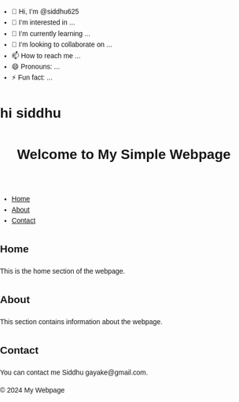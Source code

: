 - 👋 Hi, I’m @siddhu625
- 👀 I’m interested in ...
- 🌱 I’m currently learning ...
- 💞️ I’m looking to collaborate on ...
- 📫 How to reach me ...
- 😄 Pronouns: ...
- ⚡ Fun fact: ...

<!---
siddhu625/siddhu625 is a ✨ special ✨ repository because its `README.md` (this file) appears on your GitHub profile.
You can click the Preview link to take a look at your changes.
--->
 <DOCTYPE html>
 <html>
   <head>
     <title> NEW 🆕 FROM </title>
   </head>
   <body>
     <h1>hi siddhu </h1>
   </body>
 </html>
 
<!DOCTYPE html>
<html lang="en">
<head>
    <meta charset="UTF-8">
    <meta name="viewport" content="width=device-width, initial-scale=1.0">
    <title>Simple Webpage</title>
    <link rel="stylesheet" href="styles.css">
 <style>
 body {
    font-family: Arial, sans-serif;
    line-height: 1.6;
    margin: 0;
    padding: 0;
}

header {
    background: #4CAF50;
    color: white;
    padding: 10px 0;
    text-align: center;
}

nav {
    background: #333;
}

nav ul {
    list-style: none;
    padding: 0;
}

nav ul li {
    display: inline;
    margin-right: 15px;
}

nav ul li a {
    color: white;
    text-decoration: none;
}

nav ul li a:hover {
    text-decoration: underline;
}

main {
    padding: 20px;
}

section {
    margin-bottom: 20px;
}

footer {
    text-align: center;
    padding: 10px 0;
    background: #333;
    color: white;
    position: relative;
    bottom: 0;
    width
    : 100%;
}
</style>
</head>
<body>
    <header>
        <h1>Welcome to My Simple Webpage</h1>
    </header>
    <nav>
        <ul>
            <li><a href="#home">Home</a></li>
            <li><a href="#about">About</a></li>
            <li><a href="#contact">Contact</a></li>
        </ul>
    </nav>
    <main>
        <section id="home">
            <h2>Home</h2>
            <p>This is the home section of the webpage.</p>
        </section>
        <section id="about">
            <h2>About</h2>
            <p>This section contains information about the webpage.</p>
        </section>
        <section id="contact">
            <h2>Contact</h2>
            <p>You can contact me Siddhu gayake@gmail.com.</p>
        </section>
    </main>
    <footer>
        <p>&copy; 2024 My Webpage</p>
    </footer>
</body>
</html>

